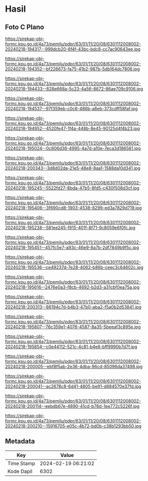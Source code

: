 # Hasil

## Foto C Plano

https://sirekap-obj-formc.kpu.go.id/4a73/pemilu/pdpr/63/01/11/20/08/6301112008002-20240218-194317--999dcb20-6f4f-43bc-bdc8-cc7ac90643ee.jpg

https://sirekap-obj-formc.kpu.go.id/4a73/pemilu/pdpr/63/01/11/20/08/6301112008002-20240218-194352--bf226673-fa75-41b2-987b-5db164dc7806.jpg

https://sirekap-obj-formc.kpu.go.id/4a73/pemilu/pdpr/63/01/11/20/08/6301112008002-20240218-194433--828e668a-5c23-4a56-8672-86ae709c9106.jpg

https://sirekap-obj-formc.kpu.go.id/4a73/pemilu/pdpr/63/01/11/20/08/6301112008002-20240218-194537--97f359eb-c0c6-486b-a8eb-373cdff58faf.jpg

https://sirekap-obj-formc.kpu.go.id/4a73/pemilu/pdpr/63/01/11/20/08/6301112008002-20240218-194952--4520fe47-1f4a-448b-8e45-90125d4f4b23.jpg

https://sirekap-obj-formc.kpu.go.id/4a73/pemilu/pdpr/63/01/11/20/08/6301112008002-20240218-195024--0c806d36-4995-4a7d-a10e-7eca3d186561.jpg

https://sirekap-obj-formc.kpu.go.id/4a73/pemilu/pdpr/63/01/11/20/08/6301112008002-20240218-200343--3d8d02da-21e5-48e8-8aa1-1588da10d341.jpg

https://sirekap-obj-formc.kpu.go.id/4a73/pemilu/pdpr/63/01/11/20/08/6301112008002-20240218-195245--5522fd27-8bda-47b5-8fd5-c430f508d3cf.jpg

https://sirekap-obj-formc.kpu.go.id/4a73/pemilu/pdpr/63/01/11/20/08/6301112008002-20240218-195406--3f690cd8-1903-4538-8299-ed3a7829d719.jpg

https://sirekap-obj-formc.kpu.go.id/4a73/pemilu/pdpr/63/01/11/20/08/6301112008002-20240218-195238--581ee245-f915-401f-8f71-9c8059e6f0fc.jpg

https://sirekap-obj-formc.kpu.go.id/4a73/pemilu/pdpr/63/01/11/20/08/6301112008002-20240218-195451--457fc5e7-a93c-46e9-8a7b-2df7849b9f5c.jpg

https://sirekap-obj-formc.kpu.go.id/4a73/pemilu/pdpr/63/01/11/20/08/6301112008002-20240218-195536--ce49237d-7e28-4062-b86b-ceec3c64602c.jpg

https://sirekap-obj-formc.kpu.go.id/4a73/pemilu/pdpr/63/01/11/20/08/6301112008002-20240218-195616--2476e0a3-f8cb-4692-b2d3-a31cbf0ea75a.jpg

https://sirekap-obj-formc.kpu.go.id/4a73/pemilu/pdpr/63/01/11/20/08/6301112008002-20240218-200313--86194c7d-b4b3-47b0-aba2-f5a0b2d53841.jpg

https://sirekap-obj-formc.kpu.go.id/4a73/pemilu/pdpr/63/01/11/20/08/6301112008002-20240218-195807--76c359e1-4076-4587-8a35-5beeaf3c895e.jpg

https://sirekap-obj-formc.kpu.go.id/4a73/pemilu/pdpr/63/01/11/20/08/6301112008002-20240218-195854--c0e44112-521c-4c81-b4e6-bff9990b7d7f.jpg

https://sirekap-obj-formc.kpu.go.id/4a73/pemilu/pdpr/63/01/11/20/08/6301112008002-20240218-200005--ebf8f5ab-2e36-4dba-96cd-85096da37498.jpg

https://sirekap-obj-formc.kpu.go.id/4a73/pemilu/pdpr/63/01/11/20/08/6301112008002-20240218-200041--ac2678c8-6d41-4805-be91-d684570e37fd.jpg

https://sirekap-obj-formc.kpu.go.id/4a73/pemilu/pdpr/63/01/11/20/08/6301112008002-20240218-200114--eebdb67e-4890-41cd-b76d-1ee772c5226f.jpg

https://sirekap-obj-formc.kpu.go.id/4a73/pemilu/pdpr/63/01/11/20/08/6301112008002-20240218-200210--15916705-e05c-4b72-bd0b-c38b1293bb50.jpg


## Metadata

| Key        | Value               |
| ---------- | ------------------- |
| Time Stamp | 2024-02-19 06:21:02 |
| Kode Dapil | 6302                |



